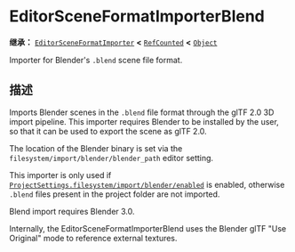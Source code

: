 <!-- ⚠ 请勿编辑本文件 ⚠ -->
<!-- 本文档使用脚本从 WeDot 引擎源码仓库生成。 -->
<!-- 生成脚本：https://github.com/WeDot-Engine/WeDot/tree/master/doc/tools/make_md.py； -->
<!-- 原文件：https://github.com/WeDot-Engine/WeDot/tree/master/modules/gltf/doc_classes/EditorSceneFormatImporterBlend.xml。 -->

<div id="_class_editorsceneformatimporterblend"></div>

# EditorSceneFormatImporterBlend

**继承：** [`EditorSceneFormatImporter`](class_editorsceneformatimporter.md) **<** [`RefCounted`](class_refcounted.md) **<** [`Object`](class_object.md)

Importer for Blender's `.blend` scene file format.

## 描述

Imports Blender scenes in the `.blend` file format through the glTF 2.0 3D import pipeline. This importer requires Blender to be installed by the user, so that it can be used to export the scene as glTF 2.0.

The location of the Blender binary is set via the `filesystem/import/blender/blender_path` editor setting.

This importer is only used if [`ProjectSettings.filesystem/import/blender/enabled`](class_projectsettings.md#class_projectsettings_property_filesystem/import/blender/enabled) is enabled, otherwise `.blend` files present in the project folder are not imported.

Blend import requires Blender 3.0.

Internally, the EditorSceneFormatImporterBlend uses the Blender glTF "Use Original" mode to reference external textures.

[^virtual]: 本方法通常需要用户覆盖才能生效。
[^const]: 本方法无副作用，不会修改该实例的任何成员变量。
[^vararg]: 本方法除了能接受在此处描述的参数外，还能够继续接受任意数量的参数。
[^constructor]: 本方法用于构造某个类型。
[^static]: 调用本方法无需实例，可直接使用类名进行调用。
[^operator]: 本方法描述的是使用本类型作为左操作数的有效运算符。
[^bitfield]: 这个值是由下列位标志构成位掩码的整数。
[^void]: 无返回值。
